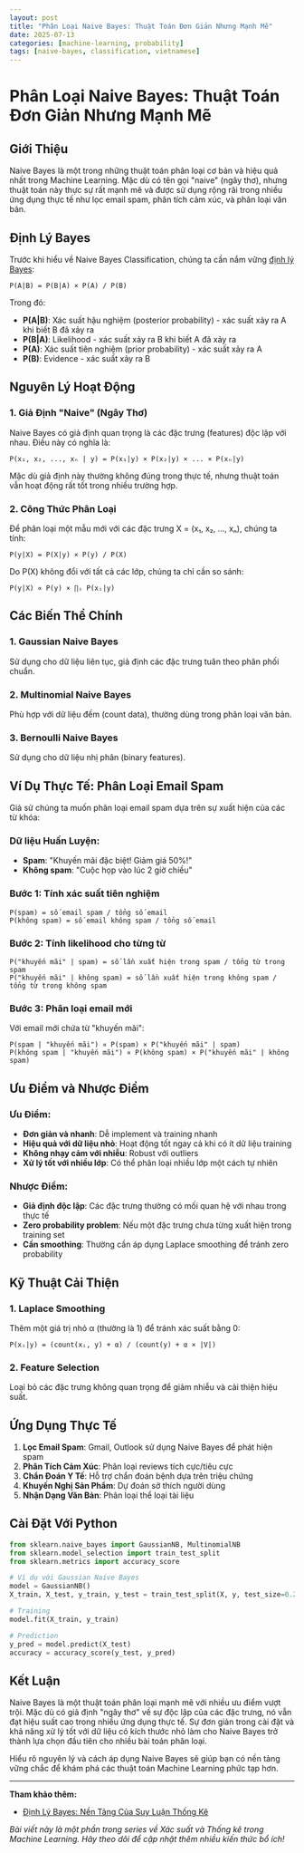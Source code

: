 ```yaml
---
layout: post
title: "Phân Loại Naive Bayes: Thuật Toán Đơn Giản Nhưng Mạnh Mẽ"
date: 2025-07-13
categories: [machine-learning, probability]
tags: [naive-bayes, classification, vietnamese]
---
```

# Phân Loại Naive Bayes: Thuật Toán Đơn Giản Nhưng Mạnh Mẽ

## Giới Thiệu

Naive Bayes là một trong những thuật toán phân loại cơ bản và hiệu quả nhất trong Machine Learning. Mặc dù có tên gọi "naive" (ngây thơ), nhưng thuật toán này thực sự rất mạnh mẽ và được sử dụng rộng rãi trong nhiều ứng dụng thực tế như lọc email spam, phân tích cảm xúc, và phân loại văn bản.

## Định Lý Bayes

Trước khi hiểu về Naive Bayes Classification, chúng ta cần nắm vững [định lý Bayes](./bayes-theorem.md):

```
P(A|B) = P(B|A) × P(A) / P(B)
```

Trong đó:

- **P(A|B)**: Xác suất hậu nghiệm (posterior probability) - xác suất xảy ra A khi biết B đã xảy ra
- **P(B|A)**: Likelihood - xác suất xảy ra B khi biết A đã xảy ra
- **P(A)**: Xác suất tiên nghiệm (prior probability) - xác suất xảy ra A
- **P(B)**: Evidence - xác suất xảy ra B

## Nguyên Lý Hoạt Động

### 1. Giả Định "Naive" (Ngây Thơ)

Naive Bayes có giả định quan trọng là các đặc trưng (features) độc lập với nhau. Điều này có nghĩa là:

```
P(x₁, x₂, ..., xₙ | y) = P(x₁|y) × P(x₂|y) × ... × P(xₙ|y)
```

Mặc dù giả định này thường không đúng trong thực tế, nhưng thuật toán vẫn hoạt động rất tốt trong nhiều trường hợp.

### 2. Công Thức Phân Loại

Để phân loại một mẫu mới với các đặc trưng X = (x₁, x₂, ..., xₙ), chúng ta tính:

```
P(y|X) = P(X|y) × P(y) / P(X)
```

Do P(X) không đổi với tất cả các lớp, chúng ta chỉ cần so sánh:

```
P(y|X) ∝ P(y) × ∏ᵢ P(xᵢ|y)
```

## Các Biến Thể Chính

### 1. Gaussian Naive Bayes

Sử dụng cho dữ liệu liên tục, giả định các đặc trưng tuân theo phân phối chuẩn.

### 2. Multinomial Naive Bayes

Phù hợp với dữ liệu đếm (count data), thường dùng trong phân loại văn bản.

### 3. Bernoulli Naive Bayes

Sử dụng cho dữ liệu nhị phân (binary features).

## Ví Dụ Thực Tế: Phân Loại Email Spam

Giả sử chúng ta muốn phân loại email spam dựa trên sự xuất hiện của các từ khóa:

### Dữ liệu Huấn Luyện:

- **Spam**: "Khuyến mãi đặc biệt! Giảm giá 50%!"
- **Không spam**: "Cuộc họp vào lúc 2 giờ chiều"

### Bước 1: Tính xác suất tiên nghiệm

```
P(spam) = số email spam / tổng số email
P(không spam) = số email không spam / tổng số email
```

### Bước 2: Tính likelihood cho từng từ

```
P("khuyến mãi" | spam) = số lần xuất hiện trong spam / tổng từ trong spam
P("khuyến mãi" | không spam) = số lần xuất hiện trong không spam / tổng từ trong không spam
```

### Bước 3: Phân loại email mới

Với email mới chứa từ "khuyến mãi":

```
P(spam | "khuyến mãi") ∝ P(spam) × P("khuyến mãi" | spam)
P(không spam | "khuyến mãi") ∝ P(không spam) × P("khuyến mãi" | không spam)
```

## Ưu Điểm và Nhược Điểm

### Ưu Điểm:

- **Đơn giản và nhanh**: Dễ implement và training nhanh
- **Hiệu quả với dữ liệu nhỏ**: Hoạt động tốt ngay cả khi có ít dữ liệu training
- **Không nhạy cảm với nhiễu**: Robust với outliers
- **Xử lý tốt với nhiều lớp**: Có thể phân loại nhiều lớp một cách tự nhiên

### Nhược Điểm:

- **Giả định độc lập**: Các đặc trưng thường có mối quan hệ với nhau trong thực tế
- **Zero probability problem**: Nếu một đặc trưng chưa từng xuất hiện trong training set
- **Cần smoothing**: Thường cần áp dụng Laplace smoothing để tránh zero probability

## Kỹ Thuật Cải Thiện

### 1. Laplace Smoothing

Thêm một giá trị nhỏ α (thường là 1) để tránh xác suất bằng 0:

```
P(xᵢ|y) = (count(xᵢ, y) + α) / (count(y) + α × |V|)
```

### 2. Feature Selection

Loại bỏ các đặc trưng không quan trọng để giảm nhiễu và cải thiện hiệu suất.

## Ứng Dụng Thực Tế

1. **Lọc Email Spam**: Gmail, Outlook sử dụng Naive Bayes để phát hiện spam
2. **Phân Tích Cảm Xúc**: Phân loại reviews tích cực/tiêu cực
3. **Chẩn Đoán Y Tế**: Hỗ trợ chẩn đoán bệnh dựa trên triệu chứng
4. **Khuyến Nghị Sản Phẩm**: Dự đoán sở thích người dùng
5. **Nhận Dạng Văn Bản**: Phân loại thể loại tài liệu

## Cài Đặt Với Python

```python
from sklearn.naive_bayes import GaussianNB, MultinomialNB
from sklearn.model_selection import train_test_split
from sklearn.metrics import accuracy_score

# Ví dụ với Gaussian Naive Bayes
model = GaussianNB()
X_train, X_test, y_train, y_test = train_test_split(X, y, test_size=0.2)

# Training
model.fit(X_train, y_train)

# Prediction
y_pred = model.predict(X_test)
accuracy = accuracy_score(y_test, y_pred)
```

## Kết Luận

Naive Bayes là một thuật toán phân loại mạnh mẽ với nhiều ưu điểm vượt trội. Mặc dù có giả định "ngây thơ" về sự độc lập của các đặc trưng, nó vẫn đạt hiệu suất cao trong nhiều ứng dụng thực tế. Sự đơn giản trong cài đặt và khả năng xử lý tốt với dữ liệu có kích thước nhỏ làm cho Naive Bayes trở thành lựa chọn đầu tiên cho nhiều bài toán phân loại.

Hiểu rõ nguyên lý và cách áp dụng Naive Bayes sẽ giúp bạn có nền tảng vững chắc để khám phá các thuật toán Machine Learning phức tạp hơn.

---

**Tham khảo thêm:**

- [Định Lý Bayes: Nền Tảng Của Suy Luận Thống Kê](./bayes-theorem.md)

*Bài viết này là một phần trong series về Xác suất và Thống kê trong Machine Learning. Hãy theo dõi để cập nhật thêm nhiều kiến thức bổ ích!*
